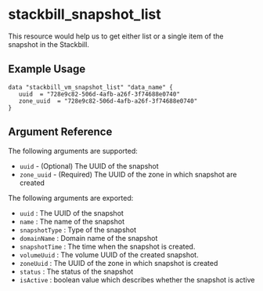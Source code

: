# stackbill_snapshot_list

This resource would help us to get either list or a single item of the snapshot in the Stackbill.

## Example Usage

```
data "stackbill_vm_snapshot_list" "data_name" {
   uuid  = "728e9c82-506d-4afb-a26f-3f74688e0740"
   zone_uuid  = "728e9c82-506d-4afb-a26f-3f74688e0740"
}

```

## Argument Reference

The following arguments are supported:

- `uuid` - (Optional) The UUID of the snapshot
- `zone_uuid` - (Required) The UUID of the zone in which snapshot are created

The following arguments are exported:

- `uuid` : The UUID of the snapshot
- `name` : The name of the snapshot
- `snapshotType` : Type of the snapshot
- `domainName` : Domain name of the snapshot
- `snapshotTime` : The time when the snapshot is created.
- `volumeUuid` : The volume UUID of the created snapshot.
- `zoneUuid` : The UUID of the zone in which snapshot is created
- `status` : The status of the snapshot
- `isActive` : boolean value which describes whether the snapshot is active
